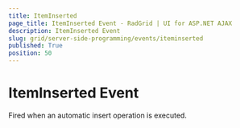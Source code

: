 ```yaml
---
title: ItemInserted
page_title: ItemInserted Event - RadGrid | UI for ASP.NET AJAX
description: ItemInserted Event
slug: grid/server-side-programming/events/iteminserted
published: True
position: 50
---
```


# ItemInserted Event

Fired when an automatic insert operation is executed.

